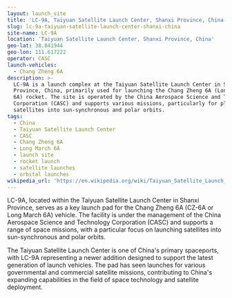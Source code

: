```yaml
---
layout: launch_site
title: 'LC-9A, Taiyuan Satellite Launch Center, Shanxi Province, China'
slug: lc-9a-taiyuan-satellite-launch-center-shanxi-china
site-name: LC-9A
location: 'Taiyuan Satellite Launch Center, Shanxi Province, China'
geo-lat: 38.841944
geo-lon: 111.617222
operator: CASC
launch-vehicles:
  - Chang Zheng 6A
description: >-
  LC-9A is a launch complex at the Taiyuan Satellite Launch Center in Shanxi
  Province, China, primarily used for launching the Chang Zheng 6A (Long March
  6A) rocket. The site is operated by the China Aerospace Science and Technology
  Corporation (CASC) and supports various missions, particularly for placing
  satellites into sun-synchronous and polar orbits.
tags:
  - China
  - Taiyuan Satellite Launch Center
  - CASC
  - Chang Zheng 6A
  - Long March 6A
  - launch site
  - rocket launch
  - satellite launches
  - orbital launches
wikipedia_url: 'https://en.wikipedia.org/wiki/Taiyuan_Satellite_Launch_Center'
---
```

LC-9A, located within the Taiyuan Satellite Launch Center in Shanxi Province, serves as a key launch pad for the Chang Zheng 6A (CZ-6A or Long March 6A) vehicle. The facility is under the management of the China Aerospace Science and Technology Corporation (CASC) and supports a range of space missions, with a particular focus on launching satellites into sun-synchronous and polar orbits. 

The Taiyuan Satellite Launch Center is one of China's primary spaceports, with LC-9A representing a newer addition designed to support the latest generation of launch vehicles. The pad has seen launches for various governmental and commercial satellite missions, contributing to China's expanding capabilities in the field of space technology and satellite deployment.
